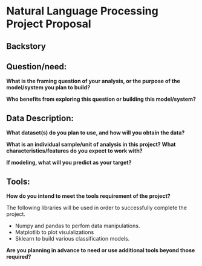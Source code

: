 
# Natural Language Processing Project Proposal

## Backstory

## Question/need:

**What is the framing question of your analysis, or the purpose of the model/system you plan to build?**



**Who benefits from exploring this question or building this model/system?**



## Data Description:

**What dataset(s) do you plan to use, and how will you obtain the data?**


**What is an individual sample/unit of analysis in this project? What characteristics/features do you expect to work with?**


**If modeling, what will you predict as your target?**



## Tools:
**How do you intend to meet the tools requirement of the project?**

The following libraries will be used in order to successfully complete the project.
* Numpy and pandas to perfom data manipulations.
* Matplotlib to plot visulalizations
* Sklearn to build various classification models.

**Are you planning in advance to need or use additional tools beyond those required?**

